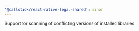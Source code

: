 ```yaml
---
'@callstack/react-native-legal-shared': minor
---
```


Support for scanning of conflicting versions of installed libraries
